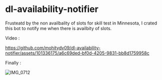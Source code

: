 # dl-availability-notifier

Frusteatd by the non availbality of slots for skill test in Minnesota, I crated this bot to notify me when there is availbity of slots.

Video :


https://github.com/mohitydv09/dl-availability-notifier/assets/101336175/a6c69ded-bf0d-4205-9831-bb8d1759958c


Finally : 

![IMG_0712](https://github.com/mohitydv09/dl-availability-notifier/assets/101336175/153035db-30d1-4040-bccd-6bb62698a1d1)
